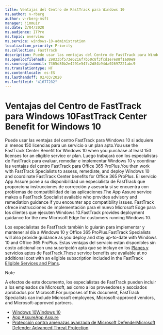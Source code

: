```yaml
---
title: Ventajas del Centro de FastTrack para Windows 10
ms.author: v-rberg
author: v-rberg-msft
manager: jimmuir
ms.date: 2/04/2020
ms.audience: ITPro
ms.topic: overview
ms.service: windows-10-administration
localization_priority: Priority
ms.collection: FastTrack
description: Puede usar las ventajas del Centro de FastTrack para Windows 10 si adquiere *al menos* 150 licencias para un plan o un servicio elegible.
ms.openlocfilehash: 29833bf573e6216f7b50c8f3fcd1e7e88f1a09e9
ms.sourcegitcommit: 7365d80b2e4291e547c2d84b94da02697221abc9
ms.translationtype: HT
ms.contentlocale: es-ES
ms.lasthandoff: 02/03/2020
ms.locfileid: "41677282"
---
```

# <a name="fasttrack-center-benefit-for-windows-10"></a><span data-ttu-id="9c9fc-103">Ventajas del Centro de FastTrack para Windows 10</span><span class="sxs-lookup"><span data-stu-id="9c9fc-103">FastTrack Center Benefit for Windows 10</span></span>

<span data-ttu-id="9c9fc-104">Puede usar las ventajas del centro FastTrack para Windows 10 si adquiere al menos 150 licencias para un servicio o un plan apto.</span><span class="sxs-lookup"><span data-stu-id="9c9fc-104">You use the FastTrack Center Benefit for Windows 10 when you purchase at least 150 licenses for an eligible service or plan.</span></span> <span data-ttu-id="9c9fc-105">Luego trabajará con los especialistas de FastTrack para evaluar, remediar e implementar Windows 10 y coordinar las ventajas del centro FastTrack para Office 365 ProPlus.</span><span class="sxs-lookup"><span data-stu-id="9c9fc-105">You then work with FastTrack Specialists to assess, remediate, and deploy Windows 10 and coordinate FastTrack Center benefits for Office 365 ProPlus.</span></span> <span data-ttu-id="9c9fc-106">El servicio App Assure pone a su disponibilidad un especialista de FastTrack que proporciona instrucciones de corrección y asesoría si se encuentra con problemas de compatibilidad de las aplicaciones.</span><span class="sxs-lookup"><span data-stu-id="9c9fc-106">The App Assure service makes a FastTrack Specialist available who provides advisory and remediation guidance if you encounter app compatibility issues.</span></span> <span data-ttu-id="9c9fc-107">FastTrack ofrece instrucciones de implementación para el nuevo Microsoft Edge para los clientes que ejecuten Windows 10.</span><span class="sxs-lookup"><span data-stu-id="9c9fc-107">FastTrack provides deployment guidance for the new Microsoft Edge for customers running Windows 10.</span></span>

<span data-ttu-id="9c9fc-108">Los especialistas de FastTrack también lo guiarán para implementar y mantener al día a Windows 10 y Office 365 ProPlus.</span><span class="sxs-lookup"><span data-stu-id="9c9fc-108">FastTrack Specialists will also provide guidance as you deploy and stay up-to-date with Windows 10 and Office 365 ProPlus.</span></span> <span data-ttu-id="9c9fc-109">Estas ventajas del servicio están disponibles sin costo adicional con una suscripción apta que se incluye en los [Planes y servicios aptos](M365-eligible-services-and-plans.md) de FastTrack.</span><span class="sxs-lookup"><span data-stu-id="9c9fc-109">These service benefits are available at no additional cost with an eligible subscription included in the FastTrack [Eligible Services and Plans](M365-eligible-services-and-plans.md).</span></span>
  
> [!NOTE]
> <span data-ttu-id="9c9fc-110">A efectos de este documento, los especialistas de FastTrack pueden incluir a los empleados de Microsoft, así como a los proveedores y asociados aprobados por Microsoft.</span><span class="sxs-lookup"><span data-stu-id="9c9fc-110">For purposes of this document, FastTrack Specialists can include Microsoft employees, Microsoft-approved vendors, and Microsoft-approved partners.</span></span> 
    
- [<span data-ttu-id="9c9fc-111">Windows 10</span><span class="sxs-lookup"><span data-stu-id="9c9fc-111">Windows 10</span></span>](Win-10-windows-10.md)
- [<span data-ttu-id="9c9fc-112">App Assure</span><span class="sxs-lookup"><span data-stu-id="9c9fc-112">App Assure</span></span>](Win-10-app-assure.md)
- [<span data-ttu-id="9c9fc-113">Protección contra amenazas avanzada de Microsoft Defender</span><span class="sxs-lookup"><span data-stu-id="9c9fc-113">Microsoft Defender Advanced Threat Protection</span></span>](Win-10-microsoft-defender-atp.md)
  

  

 